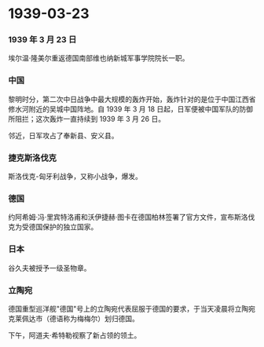 # 1939-03-23

### 1939 年 3 月 23 日

埃尔温·隆美尔重返德国南部维也纳新城军事学院院长一职。

### 中国

黎明时分，第二次中日战争中最大规模的轰炸开始，轰炸针对的是位于中国江西省修水河附近的吴城中国阵地。自
1939 年 3 月 18 日起，日军便被中国军队的防御所阻拦；这次轰炸一直持续到
1939 年 3 月 26 日。

邻近，日军攻占了奉新县、安义县。

### 捷克斯洛伐克

斯洛伐克-匈牙利战争，又称小战争，爆发。

### 德国

约阿希姆·冯·里宾特洛甫和沃伊捷赫·图卡在德国柏林签署了官方文件，宣布斯洛伐克为受德国保护的独立国家。

### 日本

谷久夫被授予一级圣物章。

### 立陶宛

德国重型巡洋舰"德国"号上的立陶宛代表屈服于德国的要求，于当天凌晨将立陶宛克莱佩达市（德语称为梅梅尔）划归德国。

下午，阿道夫·希特勒视察了新占领的领土。